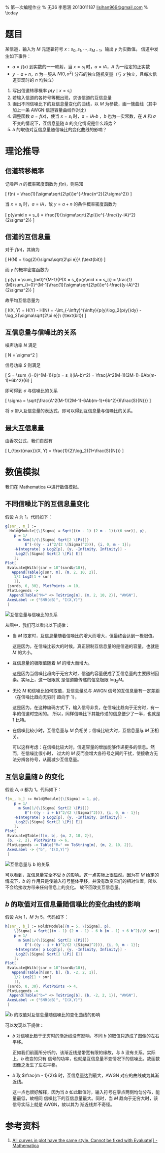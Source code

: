 % 第一次编程作业
% 无36
  李思涵
  2013011187
  <lisihan969@gmail.com>
% \today

# 题目

某信道，输入为 $M$ 元逻辑符号 $x: s_0, s_1, \cdots, s_{M-1}$，输出 $y$ 为实数值。
信道中发生如下事件：

- $a = f(x)$ 到实数的一一映射，当 $x = s_i$ 时，$a = iA$，$A$ 为一给定的正实数
- $y = a + n$，$n$ 为一服从 $N(0, \sigma^2)$ 分布的独立随机变量（与 $x$ 独立，且每次信道实现时的 $n$ 均独立）

1. 写出信道转移概率 $p(y\mid x = s_i)$
2. 若输入信道的各符号等概出现，求该信道的互信息量
3. 画出不同信噪比下的互信息量变化的曲线，以 $M$ 为参数，画一簇曲线（其中加上一条 AWGN 信道容量曲线作对比）
4. 调整函数 $a = f(x)$，使当 $x = s_i$ 时，$a = iA ‐ b$ ，$b$ 也为一实常数，在 $A$ 和 $\sigma$ 不变的情况下，互信息量随 $b$ 的变化情况是什么趋势？
5. $b$ 的取值对互信息量随信噪比的变化曲线的影响？

# 理论推导

## 信道转移概率

记噪声 $n$ 的概率密度函数为 $f(n)$，则易知

\[
  f(n) = \frac{1}{\sigma\sqrt{2\pi}}e^{-\frac{n^2}{2\sigma^2}}
\]

当 $x = s_i$ 时，$a = iA$，故 $y = a + n$ 的条件概率密度函数为

\[
  p(y\mid x = s_i) = \frac{1}{\sigma\sqrt{2\pi}}e^{-\frac{(y-iA)^2}{2\sigma^2}}
\]

## 信道的互信息量

对于 $f(n)$，其熵为

\[
  H(N) = \log{2}{\sigma\sqrt{2\pi e}}\ (\text{bit})
\]

而 $y$ 的概率密度函数为

\[
  p(y) = \sum_{i=0}^{M-1}{P(X = s_i)p(y\mid x = s_i)}
       = \frac{1}{M}\sum_{i=0}^{M-1}\frac{1}{\sigma\sqrt{2\pi}}e^{-\frac{(y-iA)^2}{2\sigma^2}}
\]


故平均互信息量为

\[
  I(X, Y) = H(Y) - H(N) = -\int_{-\infty}^{\infty}{p(y)\log_2{p(y)}dy} - 
                          \log_2{\sigma\sqrt{2\pi e}}\ (\text{bit})
\]

## 互信息量与信噪比的关系

噪声功率 $N$ 满足

\[
  N = \sigma^2
\]

信号功率 $S$ 则满足

\[
  S = \sum_{i=0}^{M-1}{p(x = s_i)(iA-b)^2}
    = \frac{A^2(M-1)(2M-1)-6Ab(m-1)+6b^2}{6}
\]

即可得到 $\sigma$ 与信噪比的关系

\[
  \sigma = \sqrt{\frac{A^2(M-1)(2M-1)-6Ab(m-1)+6b^2}{6\frac{S}{N}}}
\]

将 $\sigma$ 带入互信息量的表达式，即可以得到互信息量与信噪比的关系。

## 最大互信息量

由香农公式，我们自然有

\[
  I_{\text{max}}(X, Y) = \frac{1}{2}\log_2{(1+\frac{S}{N})}
\]

# 数值模拟

我们在 Mathematica 中进行数值模拟。

## 不同信噪比下的互信息量变化

假设 $A$ 为 1。代码如下：

```mathematica
g[snr_, m_] := 
  Hold@Module[{\[Sigma] = Sqrt[((m - 1) (2 m - 1))/(6 snr)], p},
    p = 1/
      m Sum[1/(\[Sigma] Sqrt[2 \[Pi]])
         E^(-((y - i)^2/(2 \[Sigma]^2))), {i, 0, m - 1}];
    -NIntegrate[ p Log2[p], {y, -Infinity, Infinity}] - 
     Log2[\[Sigma] Sqrt[2 \[Pi] E]]
    ];
Plot[
 Evaluate@With[{snr = 10^(snrdb/10)},
   Append[Table[g[snr, m], {m, 2, 10, 2}],
    1/2 Log2[1 + snr]
    ]],
 {snrdb, 0, 30}, PlotPoints -> 10,
 PlotLegends -> 
  Append[Table["M=" <> ToString[m], {m, 2, 10, 2}], "AWGN"],
 AxesLabel -> {"SNR(dB)", "I(X,Y)"}
 ]
```

![互信息量与信噪比的关系](I-SNR-M.png)

从图中，我们可以看出以下规律：

- 当 $M$ 取定时，互信息量随着信噪比的增大而增大，但最终会达到一极限值。

    这是因为，在信噪比较大的时候，真正限制互信息量的是信道的容量，也就是 $M$ 的大小。

- 互信息量的极限值随着 $M$ 的增大而增大。

    这是因为当信噪比趋向于无穷大时，信道的容量便成了互信息量的主要限制因素。实际上，这一极限就
    是信道能传递的信息极限 $\log_2{M}$。

- 无论 $M$ 和信噪比如何取值，互信息量总与 AWGN 信号的互信息量有一定差距（在信噪比趋向无穷时
  趋向于 1）。

    这是因为，在这种编码方式下，输入信号非负，在信噪比趋向于无穷时，有一半的信道时空闲的。
    所以，同样信噪比下其能传递的信息便少了一半，也就是 1 比特。

- 在信噪比较小时，互信息量与 $M$ 负相关；信噪比较大时，互信息量与 $M$ 正相关。

    可以这样考虑：在信噪比较大时，信道容量的增加能够传递更多的信息。然而，在信噪比很小时，
    过大的 $M$ 反而会增大各符号之间的干扰，使接收方无法分辨各符号，从而减少互信息量。

## 互信息量随 $b$ 的变化

假设 $A$, $\sigma$ 都为 1。代码如下：

```mathematica
f[m_, b_] := Hold@Module[{\[Sigma] = 1, p},
    p = 1/
      m Sum[1/(\[Sigma] Sqrt[2 \[Pi]])
         E^(-((y - i + b)^2/(2 \[Sigma]^2))), {i, 0, m - 1}];
    -NIntegrate[ p Log2[p], {y, -Infinity, Infinity}] - 
     Log2[\[Sigma] Sqrt[2 \[Pi] E]]
    ];
Plot[
 Evaluate@Table[f[m, b], {m, 2, 10, 2}],
 {b, -2, 2}, PlotPoints -> 6,
 PlotLegends -> Table["M=" <> ToString[m], {m, 2, 10, 2}],
 AxesLabel -> {"b", "I(X,Y)"}
 ]
```

![互信息量与 $b$ 的关系](I-b.png)

可以看到，互信息量完全不受 $b$ 的影响。这一点实际上很显然。因为在 $M$ 给定的情况下，$b$ 的
作用只是使输入符号整体平移，并没有改变它们的相对位置，所以不会给接收方带来任何信息上的变化。
故不回改变互信息量。

## $b$ 的取值对互信息量随信噪比的变化曲线的影响

假设 $A$为 1，$M$ 为 5。代码如下：

```mathematica
h[snr_, b_] := Hold@Module[{m = 5, \[Sigma], p},
    \[Sigma] = Sqrt[((m - 1) (2 m - 1) - 6 b (m - 1) + 6 b^2)/(6 snr)];
    p = 1/
      m Sum[1/(\[Sigma] Sqrt[2 \[Pi]])
         E^(-((y - i + b)^2/(2 \[Sigma]^2))), {i, 0, m - 1}];
    -NIntegrate[ p Log2[p], {y, -Infinity, Infinity}] - 
     Log2[\[Sigma] Sqrt[2 \[Pi] E]]
    ];
Plot[
 Evaluate@With[{snr = 10^(snrdb/10)},
   Append[Table[h[snr, b], {b, -2, 2, 1}],
    1/2 Log2[1 + snr]
    ]],
 {snrdb, 0, 30}, PlotPoints -> 4,
 PlotLegends -> 
  Append[Table["b=" <> ToString[b], {b, -2, 2, 1}], "AWGN"],
 AxesLabel -> {"SNR(dB)", "I(X,Y)"}
 ]
```

![$b$ 的取值对互信息量随信噪比的变化曲线的影响](I-SNR-b.png)

可以发现以下规律：

- $b$ 对信噪比趋于无穷时的渐近线没有影响，不同 $b$ 的取值只造成了图像的左右平移。

    正如我们前面所分析的，该渐近线是带宽有限的缘故，与 $b$ 没有关系。实际上，$b$ 改变的只有
    信号的功率，也就是互信息量不变情况下的信噪比。故函数图像之发生了左右平移。

- $b$ 取 $\frac{m - 1}{2}$ 时，互信息量达到最大，AWGN 对应的曲线成为其渐近线。

    这一点也很好解释，因为当 $b$ 如此取值时，输入符号在零点两侧均匀分布，能量最低，故相同
    信噪比下的互信息量最大。同时，当 $M$ 趋向于无穷大时，该信号实际上就是 AWGN，故以其为
    渐近线并不奇怪。

# 参考资料

1. [All curves in plot have the same style. Cannot be fixed with Evaluate[] - Mathematica](http://mathematica.stackexchange.com/questions/8637/all-curves-in-plot-have-the-same-style-cannot-be-fixed-with-evaluate)
